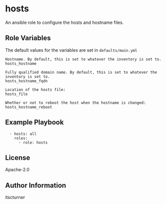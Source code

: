 hosts
=====

An ansible role to configure the hosts and hostname files.

Role Variables
--------------

The default values for the variables are set in `defaults/main.yml`
```
Hostname. By default, this is set to whatever the inventory is set to.
hosts_hostname

Fully qualified domain name. By default, this is set to whatever the inventory is set to.
hosts_hostname_fqdn

Location of the hosts file:
hosts_file

Whether or not to reboot the host when the hostname is changed:
hosts_hostname_reboot
```

Example Playbook
----------------
```
  - hosts: all
    roles:
      - role: hosts
```

License
-------

Apache-2.0

Author Information
------------------

itscturner
